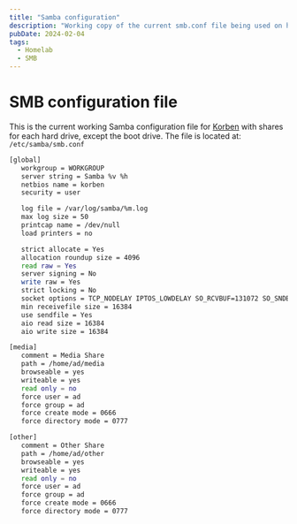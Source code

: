 ```yaml
---
title: "Samba configuration"
description: "Working copy of the current smb.conf file being used on home server."
pubDate: 2024-02-04
tags:
  - Homelab
  - SMB
---
```


# SMB configuration file

This is the current working Samba configuration file for <a href="/wiki/korben" target="_blank">Korben</a> with shares for each hard drive, except the boot drive. The file is located at: `/etc/samba/smb.conf`

```bash
[global]
   workgroup = WORKGROUP
   server string = Samba %v %h
   netbios name = korben
   security = user

   log file = /var/log/samba/%m.log
   max log size = 50
   printcap name = /dev/null
   load printers = no

   strict allocate = Yes
   allocation roundup size = 4096
   read raw = Yes
   server signing = No
   write raw = Yes
   strict locking = No
   socket options = TCP_NODELAY IPTOS_LOWDELAY SO_RCVBUF=131072 SO_SNDBUF=131072
   min receivefile size = 16384
   use sendfile = Yes
   aio read size = 16384
   aio write size = 16384

[media]
   comment = Media Share
   path = /home/ad/media
   browseable = yes
   writeable = yes
   read only = no
   force user = ad
   force group = ad
   force create mode = 0666
   force directory mode = 0777

[other]
   comment = Other Share
   path = /home/ad/other
   browseable = yes
   writeable = yes
   read only = no
   force user = ad
   force group = ad
   force create mode = 0666
   force directory mode = 0777
```
